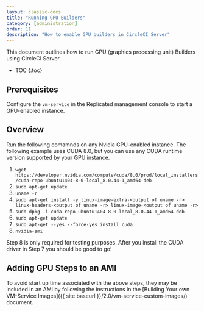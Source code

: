 ```yaml
---
layout: classic-docs
title: "Running GPU Builders"
category: [administration]
order: 11
description: "How to enable GPU builders in CircleCI Server"
---
```


This document outlines how to run GPU (graphics processing unit) Builders using CircleCI Server.

* TOC 
{:toc}

## Prerequisites

Configure the `vm-service` in the Replicated management console to start a GPU-enabled instance. 

## Overview
Run the following comamnds on any Nvidia GPU-enabled instance. The following example uses CUDA 8.0, but you can use any CUDA runtime version supported by your GPU instance.  

1. `wget https://developer.nvidia.com/compute/cuda/8.0/prod/local_installers/cuda-repo-ubuntu1404-8-0-local_8.0.44-1_amd64-deb`     
2. `sudo apt-get update`
3. `uname -r`
4. `sudo apt-get install -y linux-image-extra-<output of uname -r> linux-headers-<output of uname -r> linux-image-<output of uname -r>`
5. `sudo dpkg -i cuda-repo-ubuntu1404-8-0-local_8.0.44-1_amd64-deb`
6. `sudo apt-get update`
7. `sudo apt-get --yes --force-yes install cuda`
8. `nvidia-smi`
      
Step 8 is only required for testing purposes. After you install the CUDA driver in Step 7 you should be good to go! 

## Adding GPU Steps to an AMI

To avoid start up time associated with the above steps, they may be included in an AMI by following the instructions in the [Building Your own VM-Service Images]({{ site.baseurl }}/2.0/vm-service-custom-images/) document. 
